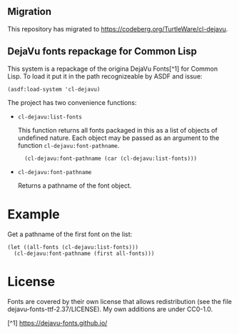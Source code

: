 Migration
---------

This repository has migrated to https://codeberg.org/TurtleWare/cl-dejavu.

DejaVu fonts repackage for Common Lisp
--------------------------------------

This system is a repackage of the origina DejaVu Fonts[^1] for Common Lisp. To
load it put it in the path recognizeable by ASDF and issue:

    (asdf:load-system 'cl-dejavu)

The project has two convenience functions:

- `cl-dejavu:list-fonts`

    This function returns all fonts packaged in this as a list of objects of
    undefined nature. Each object may be passed as an argument to the function
    `cl-dejavu:font-pathname`.
    
        (cl-dejavu:font-pathname (car (cl-dejavu:list-fonts)))

- `cl-dejavu:font-pathname`

    Returns a pathname of the font object.

# Example

Get a pathname of the first font on the list:

```common-lisp
(let ((all-fonts (cl-dejavu:list-fonts)))
  (cl-dejavu:font-pathname (first all-fonts)))
```

# License

Fonts are covered by their own license that allows redistribution (see the
file dejavu-fonts-ttf-2.37/LICENSE). My own additions are under CC0-1.0.

[^1] https://dejavu-fonts.github.io/
